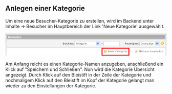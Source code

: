 ## Anlegen einer Kategorie

Um eine neue Besucher-Kategorie zu erstellen, wird im Backend unter Inhalte -> Besucher im Hauptbereich der Link 'Neue Kategorie' ausgewählt.

![Anlegen einer Kategorie](images/visitors_de_backend_kategorie_neu.jpg)

Am Anfang reicht es einen Kategorie-Namen anzugeben, anschließend ein Klick auf "Speichern und Schließen".
Nun wird die Kategorie Übersicht angezeigt. Durch Klick auf den Bleistift in der Zeile der Kategorie und nochmaligem Klick auf den Bleistift im Kopf der Kategorie gelangt man wieder zu den Einstellungen der Kategorie.
